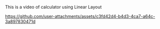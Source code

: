 This is a video of calculator using Linear Layout

https://github.com/user-attachments/assets/c3fd42d4-b4d3-4ca7-a64c-3a897830471d
